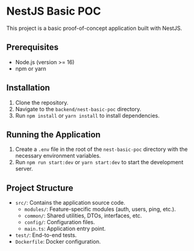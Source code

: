 # NestJS Basic POC

This project is a basic proof-of-concept application built with NestJS.

## Prerequisites

* Node.js (version >= 16)
* npm or yarn

## Installation

1.  Clone the repository.
2.  Navigate to the `backend/nest-basic-poc` directory.
3.  Run `npm install` or `yarn install` to install dependencies.

## Running the Application

1.  Create a `.env` file in the root of the `nest-basic-poc` directory with the necessary environment variables.
2.  Run `npm run start:dev` or `yarn start:dev` to start the development server.

## Project Structure

* `src/`: Contains the application source code.
    * `modules/`: Feature-specific modules (auth, users, ping, etc.).
    * `common/`: Shared utilities, DTOs, interfaces, etc.
    * `config/`: Configuration files.
    * `main.ts`: Application entry point.
* `test/`: End-to-end tests.
* `Dockerfile`: Docker configuration.